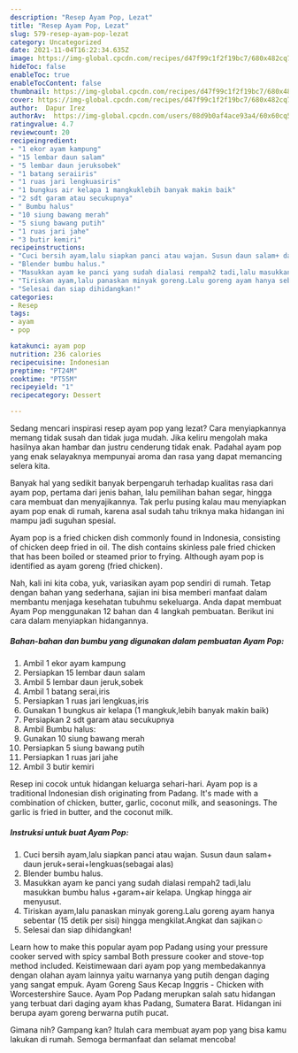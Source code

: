 ```yaml
---
description: "Resep Ayam Pop, Lezat"
title: "Resep Ayam Pop, Lezat"
slug: 579-resep-ayam-pop-lezat
category: Uncategorized
date: 2021-11-04T16:22:34.635Z
image: https://img-global.cpcdn.com/recipes/d47f99c1f2f19bc7/680x482cq70/ayam-pop-foto-resep-utama.jpg
hideToc: false
enableToc: true
enableTocContent: false
thumbnail: https://img-global.cpcdn.com/recipes/d47f99c1f2f19bc7/680x482cq70/ayam-pop-foto-resep-utama.jpg
cover: https://img-global.cpcdn.com/recipes/d47f99c1f2f19bc7/680x482cq70/ayam-pop-foto-resep-utama.jpg
author:  Dapur Irez
authorAv:  https://img-global.cpcdn.com/users/08d9b0af4ace93a4/60x60cq50/avatar.jpg
ratingvalue: 4.7
reviewcount: 20
recipeingredient:
- "1 ekor ayam kampung"
- "15 lembar daun salam"
- "5 lembar daun jeruksobek"
- "1 batang seraiiris"
- "1 ruas jari lengkuasiris"
- "1 bungkus air kelapa 1 mangkuklebih banyak makin baik"
- "2 sdt garam atau secukupnya"
- " Bumbu halus"
- "10 siung bawang merah"
- "5 siung bawang putih"
- "1 ruas jari jahe"
- "3 butir kemiri"
recipeinstructions:
- "Cuci bersih ayam,lalu siapkan panci atau wajan. Susun daun salam+ daun jeruk+serai+lengkuas(sebagai alas)"
- "Blender bumbu halus."
- "Masukkan ayam ke panci yang sudah dialasi rempah2 tadi,lalu masukkan bumbu halus +garam+air kelapa. Ungkap hingga air menyusut."
- "Tiriskan ayam,lalu panaskan minyak goreng.Lalu goreng ayam hanya sebentar (15 detik per sisi) hingga mengkilat.Angkat dan sajikan☺️"
- "Selesai dan siap dihidangkan!"
categories:
- Resep
tags:
- ayam
- pop

katakunci: ayam pop 
nutrition: 236 calories
recipecuisine: Indonesian
preptime: "PT24M"
cooktime: "PT55M"
recipeyield: "1"
recipecategory: Dessert

---
```



Sedang mencari inspirasi resep ayam pop yang lezat? Cara menyiapkannya memang tidak susah dan tidak juga mudah. Jika keliru mengolah maka hasilnya akan hambar dan justru cenderung tidak enak. Padahal ayam pop yang enak selayaknya mempunyai aroma dan rasa yang dapat memancing selera kita.


Banyak hal yang sedikit banyak berpengaruh terhadap kualitas rasa dari ayam pop, pertama dari jenis bahan, lalu pemilihan bahan segar, hingga cara membuat dan menyajikannya. Tak perlu pusing kalau mau menyiapkan ayam pop enak di rumah, karena asal sudah tahu triknya maka hidangan ini mampu jadi suguhan spesial.

Ayam pop is a fried chicken dish commonly found in Indonesia, consisting of chicken deep fried in oil. The dish contains skinless pale fried chicken that has been boiled or steamed prior to frying. Although ayam pop is identified as ayam goreng (fried chicken).


Nah, kali ini kita coba, yuk, variasikan ayam pop sendiri di rumah. Tetap dengan bahan yang sederhana, sajian ini bisa memberi manfaat dalam membantu menjaga kesehatan tubuhmu sekeluarga. Anda dapat membuat Ayam Pop menggunakan 12 bahan dan 4 langkah pembuatan. Berikut ini cara dalam menyiapkan hidangannya.

<!--inarticleads1-->

##### Bahan-bahan dan bumbu yang digunakan dalam pembuatan Ayam Pop:

1. Ambil 1 ekor ayam kampung
1. Persiapkan 15 lembar daun salam
1. Ambil 5 lembar daun jeruk,sobek
1. Ambil 1 batang serai,iris
1. Persiapkan 1 ruas jari lengkuas,iris
1. Gunakan 1 bungkus air kelapa (1 mangkuk,lebih banyak makin baik)
1. Persiapkan 2 sdt garam atau secukupnya
1. Ambil  Bumbu halus:
1. Gunakan 10 siung bawang merah
1. Persiapkan 5 siung bawang putih
1. Persiapkan 1 ruas jari jahe
1. Ambil 3 butir kemiri


Resep ini cocok untuk hidangan keluarga sehari-hari. Ayam pop is a traditional Indonesian dish originating from Padang. It&#39;s made with a combination of chicken, butter, garlic, coconut milk, and seasonings. The garlic is fried in butter, and the coconut milk. 

<!--inarticleads2-->

##### Instruksi untuk buat Ayam Pop:

1. Cuci bersih ayam,lalu siapkan panci atau wajan. Susun daun salam+ daun jeruk+serai+lengkuas(sebagai alas)
1. Blender bumbu halus.
1. Masukkan ayam ke panci yang sudah dialasi rempah2 tadi,lalu masukkan bumbu halus +garam+air kelapa. Ungkap hingga air menyusut.
1. Tiriskan ayam,lalu panaskan minyak goreng.Lalu goreng ayam hanya sebentar (15 detik per sisi) hingga mengkilat.Angkat dan sajikan☺️
1. Selesai dan siap dihidangkan!

Learn how to make this popular ayam pop Padang using your pressure cooker served with spicy sambal Both pressure cooker and stove-top method included. Keistimewaan dari ayam pop yang membedakannya dengan olahan ayam lainnya yaitu warnanya yang putih dengan daging yang sangat empuk. Ayam Goreng Saus Kecap Inggris - Chicken with Worcestershire Sauce. Ayam Pop Padang merupkan salah satu hidangan yang terbuat dari daging ayam khas Padang, Sumatera Barat. Hidangan ini berupa ayam goreng berwarna putih pucat. 

Gimana nih? Gampang kan? Itulah cara membuat ayam pop yang bisa kamu lakukan di rumah. Semoga bermanfaat dan selamat mencoba!
